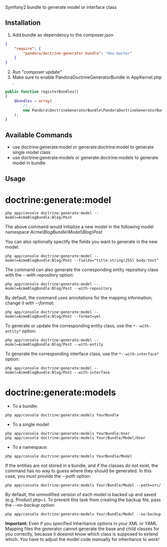 Symfony2 bundle to generate model or interface class

Installation
------------

1. Add bundle as dependency to the composer.json
``` json
{
    "require": {
        "pandora/doctrine-generator-bundle": "dev-master"
    }
}
```
2. Run "composer update"
3. Make sure to enable PandoraDoctrineGeneratorBundle in AppKernel.php .
``` php
public function registerBundles()
{
    $bundles = array(
        // ...
        new Pandora\DoctrineGeneratorBundle\PandoraDoctrineGeneratorBundle(),
    );
}
```
Available Commands
------------------

* use doctrine:generate:model or generate:doctrine:model to generate single model class
* use doctrine:generate:models or generate:doctrine:models to generate model in bundle

Usage
-----

# doctrine:generate:model

```
php app/console doctrine:generate:model --model=AcmeBlogBundle:Blog/Post
```

The above command would initialize a new model in the following model namespace
*Acme\BlogBundle\Model\Blog\Post*

You can also optionally spectify the fields you want to generate in the new model:

```
php app/console doctrine:generate:model --model=AcmeBlogBundle:Blog/Post --fields="title:string(255) body:text"
```

The command can also generate the corresponding entity repository class with the
*--with-repository* option:

```
php app/console doctrine:generate:model --model=AcmeBlogBundle:Blog/Post --with-repository
```

By default, the command uses annotations for the mapping information; change it
with *--format*:

```
php app/console doctrine:generate:model --model=AcmeBlogBundle:Blog/Post --format=yml
```

To generate or update the corresponding entity class, use the `*--with-entity*` option:

```
php app/console doctrine:generate:model --model=AcmeBlogBundle:Blog/Post --with-entity
```

To generate the corresponding interface class, use the `*--with-interface*` option:

```
php app/console doctrine:generate:model --model=AcmeBlogBundle:Blog/Post --with-interface
```

# doctrine:generate:models

* To a bundle:

```
php app/console doctrine:generate:models YourBundle
```

* To a single model:

```
php app/console doctrine:generate:models YourBundle:User
php app/console doctrine:generate:models Your/Bundle/Model/User
```

* To a namespace:

```
php app/console doctrine:generate:models YourBundle/Model
```

If the entities are not stored in a bundle, and if the classes do not exist,
the command has no way to guess where they should be generated. In this case,
you must provide the *--path* option:


```
php app/console doctrine:generate:models Your/Bundle/Model --path=src/
```

By default, the unmodified version of each model is backed up and saved
(e.g. Product.php~). To prevent this task from creating the backup file,
pass the *--no-backup* option:

```
php app/console doctrine:generate:models Your/Bundle/Model --no-backup
```

**Important:** Even if you specified Inheritance options in your
XML or YAML Mapping files the generator cannot generate the base and
child classes for you correctly, because it doesnot know which
class is supposed to extend which. You have to adjust the model
code manually for inheritance to work!
